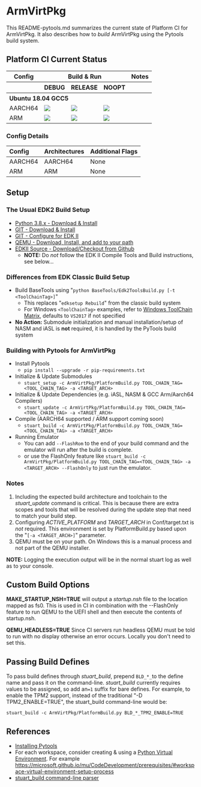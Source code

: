 # ArmVirtPkg

This README-pytools.md summarizes the current state of Platform CI for ArmVirtPkg.  It also describes how to _build_ ArmVirtPkg using the Pytools build system.

## Platform CI Current Status

<table>
  <tr>
    <th>Config</th>
    <th colspan="3">Build & Run</th>
    <th>Notes</th>
  </tr>
  <tr>
    <th></th>
    <th>DEBUG</th>
    <th>RELEASE</th>
    <th>NOOPT</th>
    <th></th>
  </tr>
  <tr>
    <th colspan="5" align="left">
    Ubuntu 18.04 GCC5
    </th>
  </tr>
  <tr>
    <td>AARCH64</td>
    <td>
      <a  href="https://dev.azure.com/tianocore/edk2-ci-play/_build/latest?definitionId=41&branchName=master">
      <img src="https://dev.azure.com/tianocore/edk2-ci-play/_apis/build/status/ArmVirtPkg/ArmVirtQemu%20Ubuntu%20GCC5?branchName=master&jobName=Platform_CI&configuration=Platform_CI%20QEMU_AARCH64_DEBUG"/></a>
    </td>
    <td>
      <a  href="https://dev.azure.com/tianocore/edk2-ci-play/_build/latest?definitionId=41&branchName=master">
      <img src="https://dev.azure.com/tianocore/edk2-ci-play/_apis/build/status/ArmVirtPkg/ArmVirtQemu%20Ubuntu%20GCC5?branchName=master&jobName=Platform_CI&configuration=Platform_CI%20QEMU_AARCH64_RELEASE"/></a>
    </td>
    <td>
      <a  href="https://dev.azure.com/tianocore/edk2-ci-play/_build/latest?definitionId=41&branchName=master">
      <img src="https://dev.azure.com/tianocore/edk2-ci-play/_apis/build/status/ArmVirtPkg/ArmVirtQemu%20Ubuntu%20GCC5?branchName=master&jobName=Platform_CI&configuration=Platform_CI%20QEMU_AARCH64_NOOPT"/></a>
    </td>
    <td></td>
  </tr>
  <tr>
    <td>ARM</td>
    <td>
      <a  href="https://dev.azure.com/tianocore/edk2-ci-play/_build/latest?definitionId=41&branchName=master">
      <img src="https://dev.azure.com/tianocore/edk2-ci-play/_apis/build/status/ArmVirtPkg/ArmVirtQemu%20Ubuntu%20GCC5?branchName=master&jobName=Platform_CI&configuration=Platform_CI%20QEMU_ARM_DEBUG"/></a>
    </td>
    <td>
      <a  href="https://dev.azure.com/tianocore/edk2-ci-play/_build/latest?definitionId=41&branchName=master">
      <img src="https://dev.azure.com/tianocore/edk2-ci-play/_apis/build/status/ArmVirtPkg/ArmVirtQemu%20Ubuntu%20GCC5?branchName=master&jobName=Platform_CI&configuration=Platform_CI%20QEMU_ARM_RELEASE"/></a>
    </td>
    <td>
      <a  href="https://dev.azure.com/tianocore/edk2-ci-play/_build/latest?definitionId=41&branchName=master">
      <img src="https://dev.azure.com/tianocore/edk2-ci-play/_apis/build/status/ArmVirtPkg/ArmVirtQemu%20Ubuntu%20GCC5?branchName=master&jobName=Platform_CI&configuration=Platform_CI%20QEMU_ARM_NOOPT"/></a>
    </td>
    <td></td>
  </tr>
</table>

### Config Details

| Config       | Architectures      |Additional Flags |
| :----        | :-----             | :----           |
| AARCH64      | AARCH64            | None            |
| ARM          | ARM                | None            |

## Setup

### The Usual EDK2 Build Setup

- [Python 3.8.x - Download & Install](https://www.python.org/downloads/)
- [GIT - Download & Install](https://git-scm.com/download/)
- [GIT - Configure for EDK II](https://github.com/tianocore/tianocore.github.io/wiki/Windows-systems#github-help)
- [QEMU - Download, Install, and add to your path](https://www.qemu.org/download/)
- [EDKII Source - Download/Checkout from Github](https://github.com/tianocore/tianocore.github.io/wiki/Windows-systems#download)
  - **NOTE:** Do _not_ follow the EDK II Compile Tools and Build instructions, see below...

### Differences from EDK Classic Build Setup

- Build BaseTools using "`python BaseTools/Edk2ToolsBuild.py [-t <ToolChainTag>]`"
  - This replaces "`edksetup Rebuild`" from the classic build system
  - For Windows `<ToolChainTag>` examples, refer to [Windows ToolChain Matrix](https://github.com/tianocore/tianocore.github.io/wiki/Windows-systems-ToolChain-Matrix), defaults to `VS2017` if not specified
- **No Action:** Submodule initialization and manual installation/setup of NASM and iASL is **not** required, it is handled by the PyTools build system

### Building with Pytools for ArmVirtPkg

- Install Pytools
  - `pip install --upgrade -r pip-requirements.txt`
- Initialize & Update Submodules
  - `stuart_setup -c ArmVirtPkg/PlatformBuild.py TOOL_CHAIN_TAG=<TOOL_CHAIN_TAG> -a <TARGET_ARCH>`
- Initialize & Update Dependencies (e.g. iASL, NASM & GCC Arm/Aarch64 Compilers)
  - `stuart_update -c ArmVirtPkg/PlatformBuild.py TOOL_CHAIN_TAG=<TOOL_CHAIN_TAG> -a <TARGET_ARCH>`
- Compile (AARCH64 supported / ARM support coming soon)
  - `stuart_build -c ArmVirtPkg/PlatformBuild.py TOOL_CHAIN_TAG=<TOOL_CHAIN_TAG> -a <TARGET_ARCH>`
- Running Emulator
  - You can add `--FlashRom` to the end of your build command and the emulator will run after the build is complete.
  - or use the FlashOnly feature like `stuart_build -c ArmVirtPkg/PlatformBuild.py TOOL_CHAIN_TAG=<TOOL_CHAIN_TAG> -a <TARGET_ARCH> --FlashOnly` to just run the emulator.

### Notes

1. Including the expected build architecture and toolchain to the _stuart_update_ command is critical. This is because there are extra scopes and tools that will be resolved during the update step that need to match your build step.
2. Configuring _ACTIVE_PLATFORM_ and _TARGET_ARCH_ in Conf/target.txt is _not_ required. This environment is set by PlatformBuild.py based upon the "`[-a <TARGET_ARCH>]`" parameter.
3. QEMU must be on your path.  On Windows this is a manual process and not part of the QEMU installer.

**NOTE:** Logging the execution output will be in the normal stuart log as well as to your console.

## Custom Build Options

**MAKE_STARTUP_NSH=TRUE** will output a _startup.nsh_ file to the location mapped as fs0. This is used in CI in combination with the --FlashOnly feature to run QEMU to the UEFI shell and then execute the contents of startup.nsh.

**QEMU_HEADLESS=TRUE** Since CI servers run headless QEMU must be told to run with no display otherwise an error occurs. Locally you don't need to set this.

## Passing Build Defines

To pass build defines through _stuart_build_, prepend `BLD_*_`to the define name and pass it on the command-line. _stuart_build_ currently requires values to be assigned, so add an`=1` suffix for bare defines.
For example, to enable the TPM2 support, instead of the traditional "-D TPM2_ENABLE=TRUE", the stuart_build command-line would be:

`stuart_build -c ArmVirtPkg/PlatformBuild.py BLD_*_TPM2_ENABLE=TRUE`

## References

- [Installing Pytools](https://github.com/tianocore/edk2-pytool-extensions/blob/master/docs/using.md#installing)
- For each workspace, consider creating & using a [Python Virtual Environment](https://docs.python.org/3/library/venv.html). For example <https://microsoft.github.io/mu/CodeDevelopment/prerequisites/#workspace-virtual-environment-setup-process>
- [stuart_build command-line parser](https://github.com/tianocore/edk2-pytool-extensions/blob/56f6a7aee09995c2f22da4765e8b0a29c1cbf5de/edk2toolext/edk2_invocable.py#L109)
